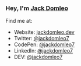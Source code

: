 ### Hey, I'm [Jack Domleo](https://jackdomleo.dev)

Find me at:

- Website: [jackdomleo.dev](https://jackdomleo.dev)
- Twitter: [@jackdomleo7](https://twitter.com/jackdomleo7)
- CodePen: [@jackdomleo7](https://codepen.io/jackdomleo7)
- LinkedIn: [@jackdomleo7](https://www.linkedin.com/in/jackdomleo7)
- DEV: [@jackdomleo7](https://dev.to/jackdomleo7)
